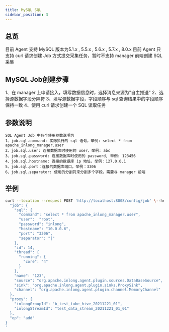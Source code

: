 ```yaml
---
title: MySQL SQL
sidebar_position: 3
---
```


## 总览
目前 Agent 支持 MySQL 版本为5.1.x , 5.5.x , 5.6.x , 5.7.x , 8.0.x
目前 Agent 只支持 curl 请求创建 Job 方式提交采集任务，暂时不支持 manager 前端创建 SQL 采集

## MySQL Job创建步骤

1、在 manager 上申请接入，填写数据信息时，选择消息来源为"自主推送"
2、选择源数据字段分隔符
3、填写源数据字段，字段顺序与 sql 查询结果中的字段顺序保持一致
4、使用 curl 请求创建一个 SQL 读取任务

## 参数说明

```
SQL Agent Job 中各个使用参数说明为
1、job.sql.command: 实际执行的 sql 语句，举例: select * from apache_inlong_manager.user
2、job.sql.user: 连接数据库时使用的 user，举例: abc
3、job.sql.password: 连接数据库时使用的 password, 举例: 123456
4、job.sql.hostname: 连接的数据库 ip 地址，举例：127.0.0.1
5、job.sql.port：连接的数据库端口，举例：3306
6、job.sql.separator: 使用的分割符来分割多个字段，需要与 manager 前端
```

## 举例

```bash
curl --location --request POST 'http://localhost:8008/config/job' \--header 'Content-Type: application/json' \--data '{
  "job": {
    "sql": {
      "command": "select * from apache_inlong_manager.user",
      "user":  "root",
      "password": "inlong",
      "hostname": "10.0.0.6",
      "port": "3306",
      "separator": "|"
    },
    "id": 14,
    "thread": {
      "running": {
        "core": "4"
      }
    },
    "name": "123",
    "source": "org.apache.inlong.agent.plugin.sources.DataBaseSource",
    "sink": "org.apache.inlong.agent.plugin.sinks.ProxySink",
    "channel": "org.apache.inlong.agent.plugin.channel.MemoryChannel"
  },
  "proxy": {
    "inlongGroupId": "b_test_tube_hive_20211221_01",
    "inlongStreamId": "test_data_stream_20211221_01_01"
  },
  "op": "add"
}
'
```